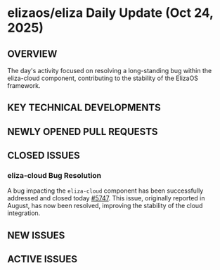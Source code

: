 # elizaos/eliza Daily Update (Oct 24, 2025)
## OVERVIEW 
The day's activity focused on resolving a long-standing bug within the eliza-cloud component, contributing to the stability of the ElizaOS framework.

## KEY TECHNICAL DEVELOPMENTS

## NEWLY OPENED PULL REQUESTS

## CLOSED ISSUES
### eliza-cloud Bug Resolution
A bug impacting the `eliza-cloud` component has been successfully addressed and closed today [#5747](https://github.com/elizaos/eliza/issues/5747). This issue, originally reported in August, has now been resolved, improving the stability of the cloud integration.

## NEW ISSUES

## ACTIVE ISSUES